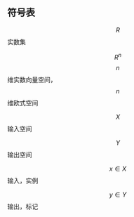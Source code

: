 ## **符号表**

$$R$$                                       实数集

$$R^n$$                                    $$n$$维实数向量空间，$$n$$维欧式空间

$$X$$                                      输入空间 

$$Y$$                                      输出空间

$$x 	\in X$$                              输入，实例

$$y\in Y$$                               输出，标记



